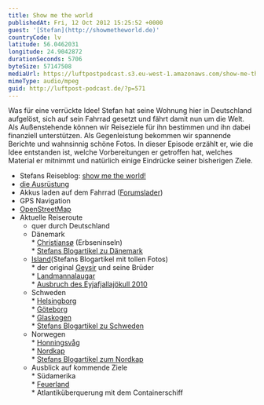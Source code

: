 ```yaml
---
title: Show me the world
publishedAt: Fri, 12 Oct 2012 15:25:52 +0000
guest: '[Stefan](http://showmetheworld.de)'
countryCode: lv
latitude: 56.0462031
longitude: 24.9042872
durationSeconds: 5706
byteSize: 57147508
mediaUrl: https://luftpostpodcast.s3.eu-west-1.amazonaws.com/show-me-the-world.mp3
mimeType: audio/mpeg
guid: http://luftpost-podcast.de/?p=571
---
```


Was für eine verrückte Idee! Stefan hat seine Wohnung hier in Deutschland aufgelöst, sich auf sein Fahrrad gesetzt und fährt damit nun um die Welt. Als Außenstehende können wir Reiseziele für ihn bestimmen und ihn dabei finanziell unterstützen. Als Gegenleistung bekommen wir spannende Berichte und wahnsinnig schöne Fotos. In dieser Episode erzählt er, wie die Idee entstanden ist, welche Vorbereitungen er getroffen hat, welches Material er mitnimmt und natürlich einige Eindrücke seiner bisherigen Ziele. 
* Stefans Reiseblog: [show me the world!](http://showmetheworld.de/)
* [die Ausrüstung](http://showmetheworld.de/info)
* Akkus laden auf dem Fahrrad ([Forumslader](http://www.forumslader.de/))
* GPS Navigation
* [OpenStreetMap](http://www.openstreetmap.org/)
* Aktuelle Reiseroute  
   * quer durch Deutschland  
   * Dänemark  
         * [Christiansø](http://de.wikipedia.org/wiki/Christians%C3%B8) (Erbseninseln)  
         * [Stefans Blogartikel zu Dänemark](http://showmetheworld.de/places%5F28)  
   * [Island](http://showmetheworld.de/tour%5Fdetails%5Ficeland%5F2010)(Stefans Blogartikel mit tollen Fotos)  
         * der original [Geysir](http://de.wikipedia.org/wiki/Geysir) und seine Brüder  
         * [Landmannalaugar](http://de.wikipedia.org/wiki/Landmannalaugar)  
         * [Ausbruch des Eyjafjallajökull 2010](http://de.wikipedia.org/wiki/Ausbruch%5Fdes%5FEyjafjallaj%C3%B6kull%5F2010)  
   * Schweden  
         * [Helsingborg](http://de.wikipedia.org/wiki/Helsingborg)  
         * [Göteborg](http://de.wikipedia.org/wiki/G%C3%B6teborg)  
         * [Glaskogen](http://de.wikipedia.org/wiki/Glaskogen)  
         * [Stefans Blogartikel zu Schweden](http://showmetheworld.de/places%5F1)  
   * Norwegen  
         * [Honningsvåg](http://de.wikipedia.org/wiki/Honningsv%C3%A5g)  
         * [Nordkap](http://de.wikipedia.org/wiki/Nordkap)  
         * [Stefans Blogartikel zum Nordkap](http://showmetheworld.de/places%5F122)  
   * Ausblick auf kommende Ziele  
         * Südamerika  
         * [Feuerland](http://de.wikipedia.org/wiki/Feuerland)  
         * Atlantiküberquerung mit dem Containerschiff
